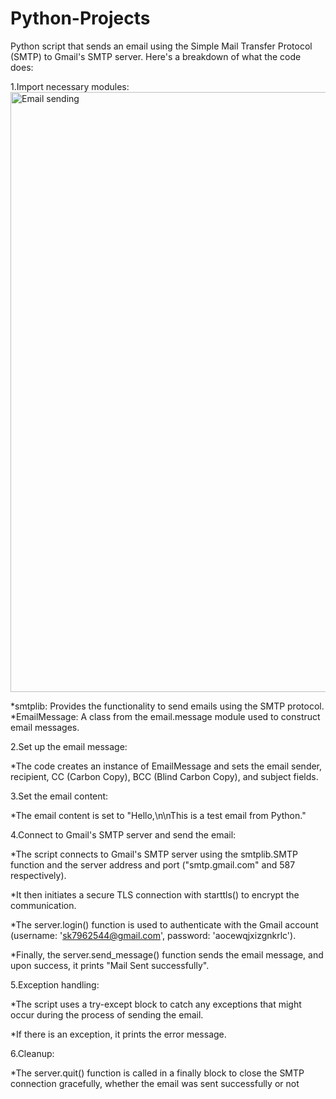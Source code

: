# Python-Projects
Python script that sends an email using the Simple Mail Transfer Protocol (SMTP) to Gmail's SMTP server. Here's a breakdown of what the code does:

1.Import necessary modules:<img width="960" alt="Email sending" src="https://github.com/Prem30-jr/Python-Projects/assets/133520818/056b261d-7b7e-47af-81fc-a5f3fb050dc4">


*smtplib: Provides the functionality to send emails using the SMTP protocol.
*EmailMessage: A class from the email.message module used to construct email messages.

2.Set up the email message:

*The code creates an instance of EmailMessage and sets the email sender, recipient, CC (Carbon Copy), BCC (Blind Carbon Copy), and subject fields.

3.Set the email content:

*The email content is set to "Hello,\n\nThis is a test email from Python."

4.Connect to Gmail's SMTP server and send the email:

*The script connects to Gmail's SMTP server using the smtplib.SMTP function and the server address and port ("smtp.gmail.com" and 587 respectively).


*It then initiates a secure TLS connection with starttls() to encrypt the communication.

*The server.login() function is used to authenticate with the Gmail account (username: 'sk7962544@gmail.com', password: 'aocewqjxizgnkrlc').

*Finally, the server.send_message() function sends the email message, and upon success, it prints "Mail Sent successfully".

5.Exception handling:

*The script uses a try-except block to catch any exceptions that might occur during the process of sending the email.

*If there is an exception, it prints the error message.

6.Cleanup:

*The server.quit() function is called in a finally block to close the SMTP connection gracefully, whether the email was sent successfully or not
